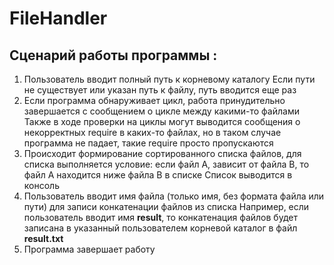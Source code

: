 # FileHandler
## Сценарий работы программы :
1) Пользователь вводит полный путь к корневому каталогу
   Если пути не существует или указан путь к файлу, путь вводится еще раз
2) Если программа обнаруживает цикл, работа принудительно завершается с сообщением о цикле между какими-то файлами
  Также в ходе проверки на циклы могут выводится сообщения о некорректных require в каких-то файлах, но в таком случае программа не падает, такие require просто пропускаются 
3) Происходит формирование сортированного списка файлов, для списка выполняется условие: если файл А, зависит от файла В, то файл А находится ниже файла В в списке
   Список выводится в консоль 
4) Пользователь вводит имя файла (только имя, без формата файла или пути) для записи     конкатенации файлов из списка
   Например, если пользователь вводит имя **result**, то конкатенация файлов будет записана в указанный пользователем корневой каталог в файл **result.txt**
5) Программа завершает работу 
